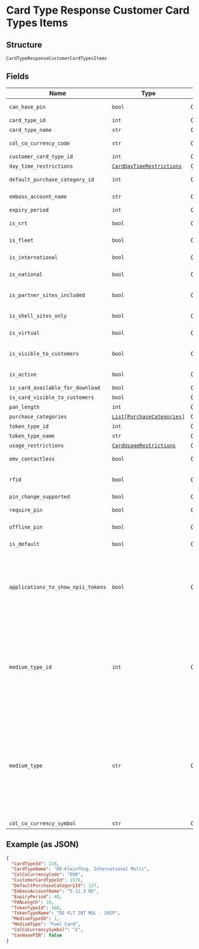 
# Card Type Response Customer Card Types Items

## Structure

`CardTypeResponseCustomerCardTypesItems`

## Fields

| Name | Type | Tags | Description |
|  --- | --- | --- | --- |
| `can_have_pin` | `bool` | Optional | True/False – Whether the cards of this card type can have PIN. |
| `card_type_id` | `int` | Optional | Card Type Id |
| `card_type_name` | `str` | Optional | Card Type Name. |
| `col_co_currency_code` | `str` | Optional | ISO currency code of the country. |
| `customer_card_type_id` | `int` | Optional | Customer Card Type Id |
| `day_time_restrictions` | [`CardDayTimeRestrictions`](../../doc/models/card-day-time-restrictions.md) | Optional | - |
| `default_purchase_category_id` | `int` | Optional | Default Purchase category of the card type. |
| `emboss_account_name` | `str` | Optional | Default Name to be embossed on the card |
| `expiry_period` | `int` | Optional | Default Expiry period. |
| `is_crt` | `bool` | Optional | True/False – Wether it is a CRT Card type or not. |
| `is_fleet` | `bool` | Optional | True/False – Whether it is it a Fleet Card typeor not. |
| `is_international` | `bool` | Optional | True/False – Whether it is an International Card type or not. |
| `is_national` | `bool` | Optional | True/False – Whether it is a National Card type or not. |
| `is_partner_sites_included` | `bool` | Optional | True/False – Whether this card type is allowed in partner Stations. |
| `is_shell_sites_only` | `bool` | Optional | True/False – Whether it is only allowed in Shell Stations or not. |
| `is_virtual` | `bool` | Optional | True/False - Whether it is a Virtual Card type or not. |
| `is_visible_to_customers` | `bool` | Optional | True/False – Whether this card type is visible in SFH for card ordering. |
| `is_active` | `bool` | Optional | Whether card type is active or not. |
| `is_card_available_for_download` | `bool` | Optional | - |
| `is_card_visible_to_customers` | `bool` | Optional | - |
| `pan_length` | `int` | Optional | PAN Length |
| `purchase_categories` | [`List[PurchaseCategories]`](../../doc/models/purchase-categories.md) | Optional | - |
| `token_type_id` | `int` | Optional | Token type identifier. |
| `token_type_name` | `str` | Optional | Token Type Name. |
| `usage_restrictions` | [`CardUsageRestrictions`](../../doc/models/card-usage-restrictions.md) | Optional | - |
| `emv_contactless` | `bool` | Optional | Is Europay, MasterCard, and Visa Contactless enabled or not. |
| `rfid` | `bool` | Optional | Whether the card type is enabled for RFID (Radio Frequency Identification) |
| `pin_change_supported` | `bool` | Optional | PIN change supported or not. |
| `require_pin` | `bool` | Optional | Whether a PIN is mandatory for the cards of this card type. |
| `offline_pin` | `bool` | Optional | Whether offline PIN is enabled or not. |
| `is_default` | `bool` | Optional | Whether card type is default or not. |
| `applications_to_show_npii_tokens` | `bool` | Optional | True/False<br>Note: ApplicationsToShowNPIITokens will be set as ‘True’ when the accessing application API key exists in the “ApplicationsToShowNPIITokens” card type configuration else “False”. |
| `medium_type_id` | `int` | Optional | Id of the medium type identifier.<br>Example: 1,2,4<br><br>Full list below:<br>1 - Fuel Card<br>2 - Fuel Card with EV<br>3 - EV only<br>4 - Fuel Card and Key Fob<br>5 - Key Fob<br>6 - Virtual Card<br>7 - NPII Token<br>8 – Smartpay Token |
| `medium_type` | `str` | Optional | Name of the medium type identifier.<br>Example: Fuel Card, Fuel Card with EV, Key Fob<br><br>Full list below:<br>1 - Fuel Card<br>2 - Fuel Card with EV<br>3 - EV only<br>4 - Fuel Card and Key Fob<br>5 - Key Fob<br>6 - Virtual Card<br>7 - NPII Token<br>8 - Smartpay Token |
| `col_co_currency_symbol` | `str` | Optional | Currency symbol of the country. |

## Example (as JSON)

```json
{
  "CardTypeId": 228,
  "CardTypeName": "DE-Kleinfhzg. International Multi",
  "ColCoCurrencyCode": "EUR",
  "CustomerCardTypeId": 1576,
  "DefaultPurchaseCategoryId": 127,
  "EmbossAccountName": "5.11.3 DE",
  "ExpiryPeriod": 48,
  "PANLength": 19,
  "TokenTypeId": 160,
  "TokenTypeName": "DE FLT INT MUL - CHIP",
  "MediumTypeID": 1,
  "MediumType": "Fuel Card",
  "ColCoCurrencySymbol": "£",
  "CanHavePIN": false
}
```

